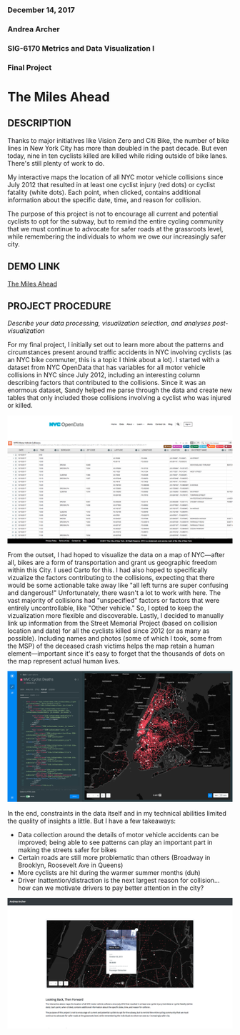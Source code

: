 ### December 14, 2017
### Andrea Archer
### SIG-6170 Metrics and Data Visualization I
### Final Project



# The Miles Ahead

## DESCRIPTION
Thanks to major initiatives like Vision Zero and Citi Bike, the number of bike lines in New York City has more than doubled in the past decade. But even today, nine in ten cyclists killed are killed while riding outside of bike lanes. There's still plenty of work to do.

My interactive maps the location of all NYC motor vehicle collisions since July 2012 that resulted in at least one cyclist injury (red dots) or cyclist fatality (white dots). Each point, when clicked, contains additional information about the specific date, time, and reason for collision.

The purpose of this project is not to encourage all current and potential cyclists to opt for the subway, but to remind the entire cycling community that we must continue to advocate for safer roads at the grassroots level, while remembering the individuals to whom we owe our increasingly safer city.

## DEMO LINK

[The Miles Ahead](https://aharcher.github.io/Cyclist-Collisions/)

## PROJECT PROCEDURE
_Describe your data processing, visualization selection, and analyses post-visualization_

For my final project, I initially set out to learn more about the patterns and circumstances present around traffic accidents in NYC involving cyclists (as an NYC bike commuter, this is a topic I think about a lot). I started with a dataset from NYC OpenData that has variables for all motor vehicle collisions in NYC since July 2012, including an interesting column describing factors that contributed to the collisions. Since it was an enormous dataset, Sandy helped me parse through the data and create new tables that only included those collisions involving a cyclist who was injured or killed.

![Clean Dataset](https://github.com/aharcher/Cyclist-Collisions/blob/master/imgs/step_1.png)

From the outset, I had hoped to visualize the data on a map of NYC—after all, bikes are a form of transportation and grant us geographic freedom within this City. I used Carto for this. I had also hoped to specifically vizualize the factors contributing to the collisions, expecting that there would be some actionable take away like "all left turns are super confusing and dangerous!" Unfortunately, there wasn't a lot to work with here. The vast majority of collisions had "unspecified" factors or factors that were entirely uncontrollable, like "Other vehicle." So, I opted to keep the vizualization more flexible and discoverable. Lastly, I decided to manually link up information from the Street Memorial Project (based on collision location and date) for all the cyclists killed since 2012 (or as many as possible). Including names and photos (some of which I took, some from the MSP) of the deceased crash victims helps the map retain a human element—important since it's easy to forget that the thousands of dots on the map represent actual human lives.

![Data Viz](https://github.com/aharcher/Cyclist-Collisions/blob/master/imgs/step_2.png)

In the end, constraints in the data itself and in my technical abilities limited the quality of insights a little. But I have a few takeaways:
- Data collection around the details of motor vehicle accidents can be improved; being able to see patterns can play an important part in making the streets safer for bikes
- Certain roads are still more problematic than others (Broadway in Brooklyn, Roosevelt Ave in Queens)
- More cyclists are hit during the warmer summer months (duh)
- Driver Inattention/distraction is the next largest reason for collision... how can we motivate drivers to pay better attention in the city?

![Final Map](https://github.com/aharcher/Cyclist-Collisions/blob/master/imgs/step_3.png)
